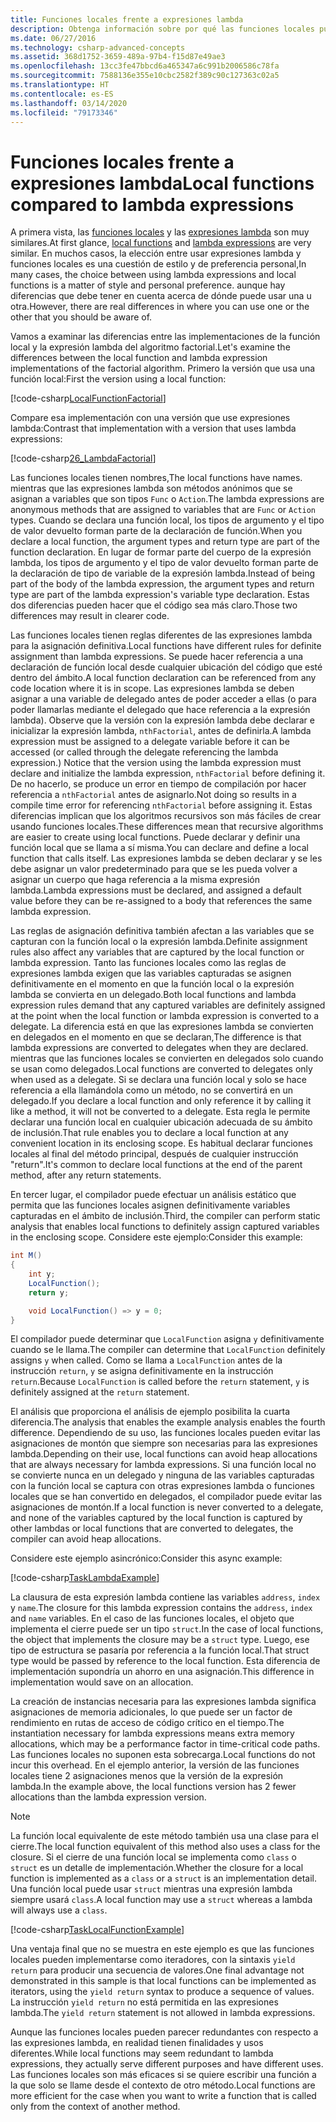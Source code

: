 ```yaml
---
title: Funciones locales frente a expresiones lambda
description: Obtenga información sobre por qué las funciones locales pueden ser una opción mejor que las expresiones lambda.
ms.date: 06/27/2016
ms.technology: csharp-advanced-concepts
ms.assetid: 368d1752-3659-489a-97b4-f15d87e49ae3
ms.openlocfilehash: 13cc3fe47bbcd6a465347a6c991b2006586c78fa
ms.sourcegitcommit: 7588136e355e10cbc2582f389c90c127363c02a5
ms.translationtype: HT
ms.contentlocale: es-ES
ms.lasthandoff: 03/14/2020
ms.locfileid: "79173346"
---
```

# <a name="local-functions-compared-to-lambda-expressions"></a><span data-ttu-id="328dd-103">Funciones locales frente a expresiones lambda</span><span class="sxs-lookup"><span data-stu-id="328dd-103">Local functions compared to lambda expressions</span></span>

<span data-ttu-id="328dd-104">A primera vista, las [funciones locales](programming-guide/classes-and-structs/local-functions.md) y las [expresiones lambda](./programming-guide/statements-expressions-operators/lambda-expressions.md) son muy similares.</span><span class="sxs-lookup"><span data-stu-id="328dd-104">At first glance, [local functions](programming-guide/classes-and-structs/local-functions.md) and [lambda expressions](./programming-guide/statements-expressions-operators/lambda-expressions.md) are very similar.</span></span> <span data-ttu-id="328dd-105">En muchos casos, la elección entre usar expresiones lambda y funciones locales es una cuestión de estilo y de preferencia personal,</span><span class="sxs-lookup"><span data-stu-id="328dd-105">In many cases, the choice between using lambda expressions and local functions is a matter of style and personal preference.</span></span> <span data-ttu-id="328dd-106">aunque hay diferencias que debe tener en cuenta acerca de dónde puede usar una u otra.</span><span class="sxs-lookup"><span data-stu-id="328dd-106">However, there are real differences in where you can use one or the other that you should be aware of.</span></span>

<span data-ttu-id="328dd-107">Vamos a examinar las diferencias entre las implementaciones de la función local y la expresión lambda del algoritmo factorial.</span><span class="sxs-lookup"><span data-stu-id="328dd-107">Let's examine the differences between the local function and lambda expression implementations of the factorial algorithm.</span></span> <span data-ttu-id="328dd-108">Primero la versión que usa una función local:</span><span class="sxs-lookup"><span data-stu-id="328dd-108">First the version using a local function:</span></span>

[!code-csharp[LocalFunctionFactorial](../../samples/snippets/csharp/new-in-7/MathUtilities.cs#37_LocalFunctionFactorial "Recursive factorial using local function")]

<span data-ttu-id="328dd-109">Compare esa implementación con una versión que use expresiones lambda:</span><span class="sxs-lookup"><span data-stu-id="328dd-109">Contrast that implementation with a version that uses lambda expressions:</span></span>

[!code-csharp[26_LambdaFactorial](../../samples/snippets/csharp/new-in-7/MathUtilities.cs#38_LambdaFactorial "Recursive factorial using lambda expressions")]

<span data-ttu-id="328dd-110">Las funciones locales tienen nombres,</span><span class="sxs-lookup"><span data-stu-id="328dd-110">The local functions have names.</span></span> <span data-ttu-id="328dd-111">mientras que las expresiones lambda son métodos anónimos que se asignan a variables que son tipos `Func` o `Action`.</span><span class="sxs-lookup"><span data-stu-id="328dd-111">The lambda expressions are anonymous methods that are assigned to variables that are `Func` or `Action` types.</span></span> <span data-ttu-id="328dd-112">Cuando se declara una función local, los tipos de argumento y el tipo de valor devuelto forman parte de la declaración de función.</span><span class="sxs-lookup"><span data-stu-id="328dd-112">When you declare a local function, the argument types and return type are part of the function declaration.</span></span> <span data-ttu-id="328dd-113">En lugar de formar parte del cuerpo de la expresión lambda, los tipos de argumento y el tipo de valor devuelto forman parte de la declaración de tipo de variable de la expresión lambda.</span><span class="sxs-lookup"><span data-stu-id="328dd-113">Instead of being part of the body of the lambda expression, the argument types and return type are part of the lambda expression's variable type declaration.</span></span> <span data-ttu-id="328dd-114">Estas dos diferencias pueden hacer que el código sea más claro.</span><span class="sxs-lookup"><span data-stu-id="328dd-114">Those two differences may result in clearer code.</span></span>

<span data-ttu-id="328dd-115">Las funciones locales tienen reglas diferentes de las expresiones lambda para la asignación definitiva.</span><span class="sxs-lookup"><span data-stu-id="328dd-115">Local functions have different rules for definite assignment than lambda expressions.</span></span> <span data-ttu-id="328dd-116">Se puede hacer referencia a una declaración de función local desde cualquier ubicación del código que esté dentro del ámbito.</span><span class="sxs-lookup"><span data-stu-id="328dd-116">A local function declaration can be referenced from any code location where it is in scope.</span></span> <span data-ttu-id="328dd-117">Las expresiones lambda se deben asignar a una variable de delegado antes de poder acceder a ellas (o para poder llamarlas mediante el delegado que hace referencia a la expresión lambda). Observe que la versión con la expresión lambda debe declarar e inicializar la expresión lambda, `nthFactorial`, antes de definirla.</span><span class="sxs-lookup"><span data-stu-id="328dd-117">A lambda expression must be assigned to a delegate variable before it can be accessed (or called through the delegate referencing the lambda expression.) Notice that the version using the lambda expression must declare and initialize the lambda expression, `nthFactorial` before defining it.</span></span> <span data-ttu-id="328dd-118">De no hacerlo, se produce un error en tiempo de compilación por hacer referencia a `nthFactorial` antes de asignarlo.</span><span class="sxs-lookup"><span data-stu-id="328dd-118">Not doing so results in a compile time error for referencing `nthFactorial` before assigning it.</span></span>
<span data-ttu-id="328dd-119">Estas diferencias implican que los algoritmos recursivos son más fáciles de crear usando funciones locales.</span><span class="sxs-lookup"><span data-stu-id="328dd-119">These differences mean that recursive algorithms are easier to create using local functions.</span></span> <span data-ttu-id="328dd-120">Puede declarar y definir una función local que se llama a sí misma.</span><span class="sxs-lookup"><span data-stu-id="328dd-120">You can declare and define a local function that calls itself.</span></span> <span data-ttu-id="328dd-121">Las expresiones lambda se deben declarar y se les debe asignar un valor predeterminado para que se les pueda volver a asignar un cuerpo que haga referencia a la misma expresión lambda.</span><span class="sxs-lookup"><span data-stu-id="328dd-121">Lambda expressions must be declared, and assigned a default value before they can be re-assigned to a body that references the same lambda expression.</span></span>

<span data-ttu-id="328dd-122">Las reglas de asignación definitiva también afectan a las variables que se capturan con la función local o la expresión lambda.</span><span class="sxs-lookup"><span data-stu-id="328dd-122">Definite assignment rules also affect any variables that are captured by the local function or lambda expression.</span></span> <span data-ttu-id="328dd-123">Tanto las funciones locales como las reglas de expresiones lambda exigen que las variables capturadas se asignen definitivamente en el momento en que la función local o la expresión lambda se convierta en un delegado.</span><span class="sxs-lookup"><span data-stu-id="328dd-123">Both local functions and lambda expression rules demand that any captured variables are definitely assigned at the point when the local function or lambda expression is converted to a delegate.</span></span> <span data-ttu-id="328dd-124">La diferencia está en que las expresiones lambda se convierten en delegados en el momento en que se declaran,</span><span class="sxs-lookup"><span data-stu-id="328dd-124">The difference is that lambda expressions are converted to delegates when they are declared.</span></span> <span data-ttu-id="328dd-125">mientras que las funciones locales se convierten en delegados solo cuando se usan como delegados.</span><span class="sxs-lookup"><span data-stu-id="328dd-125">Local functions are converted to delegates only when used as a delegate.</span></span> <span data-ttu-id="328dd-126">Si se declara una función local y solo se hace referencia a ella llamándola como un método, no se convertirá en un delegado.</span><span class="sxs-lookup"><span data-stu-id="328dd-126">If you declare a local function and only reference it by calling it like a method, it will not be converted to a delegate.</span></span> <span data-ttu-id="328dd-127">Esta regla le permite declarar una función local en cualquier ubicación adecuada de su ámbito de inclusión.</span><span class="sxs-lookup"><span data-stu-id="328dd-127">That rule enables you to declare a local function at any convenient location in its enclosing scope.</span></span> <span data-ttu-id="328dd-128">Es habitual declarar funciones locales al final del método principal, después de cualquier instrucción "return".</span><span class="sxs-lookup"><span data-stu-id="328dd-128">It's common to declare local functions at the end of the parent method, after any return statements.</span></span>

<span data-ttu-id="328dd-129">En tercer lugar, el compilador puede efectuar un análisis estático que permita que las funciones locales asignen definitivamente variables capturadas en el ámbito de inclusión.</span><span class="sxs-lookup"><span data-stu-id="328dd-129">Third, the compiler can perform static analysis that enables local functions to definitely assign captured variables in the enclosing scope.</span></span> <span data-ttu-id="328dd-130">Considere este ejemplo:</span><span class="sxs-lookup"><span data-stu-id="328dd-130">Consider this example:</span></span>

```csharp
int M()
{
    int y;
    LocalFunction();
    return y;

    void LocalFunction() => y = 0;
}
```

<span data-ttu-id="328dd-131">El compilador puede determinar que `LocalFunction` asigna `y` definitivamente cuando se le llama.</span><span class="sxs-lookup"><span data-stu-id="328dd-131">The compiler can determine that `LocalFunction` definitely assigns `y` when called.</span></span> <span data-ttu-id="328dd-132">Como se llama a `LocalFunction` antes de la instrucción `return`, `y` se asigna definitivamente en la instrucción `return`.</span><span class="sxs-lookup"><span data-stu-id="328dd-132">Because `LocalFunction` is called before the `return` statement, `y` is definitely assigned at the `return` statement.</span></span>

<span data-ttu-id="328dd-133">El análisis que proporciona el análisis de ejemplo posibilita la cuarta diferencia.</span><span class="sxs-lookup"><span data-stu-id="328dd-133">The analysis that enables the example analysis enables the fourth difference.</span></span>
<span data-ttu-id="328dd-134">Dependiendo de su uso, las funciones locales pueden evitar las asignaciones de montón que siempre son necesarias para las expresiones lambda.</span><span class="sxs-lookup"><span data-stu-id="328dd-134">Depending on their use, local functions can avoid heap allocations that are always necessary for lambda expressions.</span></span> <span data-ttu-id="328dd-135">Si una función local no se convierte nunca en un delegado y ninguna de las variables capturadas con la función local se captura con otras expresiones lambda o funciones locales que se han convertido en delegados, el compilador puede evitar las asignaciones de montón.</span><span class="sxs-lookup"><span data-stu-id="328dd-135">If a local function is never converted to a delegate, and none of the variables captured by the local function is captured by other lambdas or local functions that are converted to delegates, the compiler can avoid heap allocations.</span></span>

<span data-ttu-id="328dd-136">Considere este ejemplo asincrónico:</span><span class="sxs-lookup"><span data-stu-id="328dd-136">Consider this async example:</span></span>

[!code-csharp[TaskLambdaExample](../../samples/snippets/csharp/new-in-7/AsyncWork.cs#36_TaskLambdaExample "Task returning method with lambda expression")]

<span data-ttu-id="328dd-137">La clausura de esta expresión lambda contiene las variables `address`, `index` y `name`.</span><span class="sxs-lookup"><span data-stu-id="328dd-137">The closure for this lambda expression contains the `address`, `index` and `name` variables.</span></span> <span data-ttu-id="328dd-138">En el caso de las funciones locales, el objeto que implementa el cierre puede ser un tipo `struct`.</span><span class="sxs-lookup"><span data-stu-id="328dd-138">In the case of local functions, the object that implements the closure may be a `struct` type.</span></span> <span data-ttu-id="328dd-139">Luego, ese tipo de estructura se pasaría por referencia a la función local.</span><span class="sxs-lookup"><span data-stu-id="328dd-139">That struct type would be passed by reference to the local function.</span></span> <span data-ttu-id="328dd-140">Esta diferencia de implementación supondría un ahorro en una asignación.</span><span class="sxs-lookup"><span data-stu-id="328dd-140">This difference in implementation would save on an allocation.</span></span>

<span data-ttu-id="328dd-141">La creación de instancias necesaria para las expresiones lambda significa asignaciones de memoria adicionales, lo que puede ser un factor de rendimiento en rutas de acceso de código crítico en el tiempo.</span><span class="sxs-lookup"><span data-stu-id="328dd-141">The instantiation necessary for lambda expressions means extra memory allocations, which may be a performance factor in time-critical code paths.</span></span>
<span data-ttu-id="328dd-142">Las funciones locales no suponen esta sobrecarga.</span><span class="sxs-lookup"><span data-stu-id="328dd-142">Local functions do not incur this overhead.</span></span> <span data-ttu-id="328dd-143">En el ejemplo anterior, la versión de las funciones locales tiene 2 asignaciones menos que la versión de la expresión lambda.</span><span class="sxs-lookup"><span data-stu-id="328dd-143">In the example above, the local functions version has 2 fewer allocations than the lambda expression version.</span></span>

> [!NOTE]
> <span data-ttu-id="328dd-144">La función local equivalente de este método también usa una clase para el cierre.</span><span class="sxs-lookup"><span data-stu-id="328dd-144">The local function equivalent of this method also uses a class for the closure.</span></span> <span data-ttu-id="328dd-145">Si el cierre de una función local se implementa como `class` o `struct` es un detalle de implementación.</span><span class="sxs-lookup"><span data-stu-id="328dd-145">Whether the closure for a local function is implemented as a `class` or a `struct` is an implementation detail.</span></span> <span data-ttu-id="328dd-146">Una función local puede usar `struct` mientras una expresión lambda siempre usará `class`.</span><span class="sxs-lookup"><span data-stu-id="328dd-146">A local function may use a `struct` whereas a lambda will always use a `class`.</span></span>

[!code-csharp[TaskLocalFunctionExample](../../samples/snippets/csharp/new-in-7/AsyncWork.cs#TaskExample "Task returning method with local function")]

<span data-ttu-id="328dd-147">Una ventaja final que no se muestra en este ejemplo es que las funciones locales pueden implementarse como iteradores, con la sintaxis `yield return` para producir una secuencia de valores.</span><span class="sxs-lookup"><span data-stu-id="328dd-147">One final advantage not demonstrated in this sample is that local functions can be implemented as iterators, using the `yield return` syntax to produce a sequence of values.</span></span> <span data-ttu-id="328dd-148">La instrucción `yield return` no está permitida en las expresiones lambda.</span><span class="sxs-lookup"><span data-stu-id="328dd-148">The `yield return` statement is not allowed in lambda expressions.</span></span>

<span data-ttu-id="328dd-149">Aunque las funciones locales pueden parecer redundantes con respecto a las expresiones lambda, en realidad tienen finalidades y usos diferentes.</span><span class="sxs-lookup"><span data-stu-id="328dd-149">While local functions may seem redundant to lambda expressions, they actually serve different purposes and have different uses.</span></span>
<span data-ttu-id="328dd-150">Las funciones locales son más eficaces si se quiere escribir una función a la que solo se llame desde el contexto de otro método.</span><span class="sxs-lookup"><span data-stu-id="328dd-150">Local functions are more efficient for the case when you want to write a function that is called only from the context of another method.</span></span>

